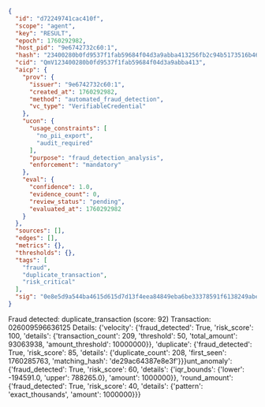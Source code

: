```json
{
  "id": "d72249741cac410f",
  "scope": "agent",
  "key": "RESULT",
  "epoch": 1760292982,
  "host_pid": "9e6742732c60:1",
  "hash": "23400280b0fd9537f1fab59684f04d3a9abba413256fb2c94b5173516b46edfc",
  "cid": "QmV123400280b0fd9537f1fab59684f04d3a9abba413",
  "aicp": {
    "prov": {
      "issuer": "9e6742732c60:1",
      "created_at": 1760292982,
      "method": "automated_fraud_detection",
      "vc_type": "VerifiableCredential"
    },
    "ucon": {
      "usage_constraints": [
        "no_pii_export",
        "audit_required"
      ],
      "purpose": "fraud_detection_analysis",
      "enforcement": "mandatory"
    },
    "eval": {
      "confidence": 1.0,
      "evidence_count": 0,
      "review_status": "pending",
      "evaluated_at": 1760292982
    }
  },
  "sources": [],
  "edges": [],
  "metrics": {},
  "thresholds": {},
  "tags": [
    "fraud",
    "duplicate_transaction",
    "risk_critical"
  ],
  "sig": "0e8e5d9a544ba4615d615d7d13f4eea84849eba6be33378591f6138249abe511"
}
```

Fraud detected: duplicate_transaction (score: 92)
Transaction: 026009596636125
Details: {'velocity': {'fraud_detected': True, 'risk_score': 100, 'details': {'transaction_count': 209, 'threshold': 50, 'total_amount': 93063938, 'amount_threshold': 10000000}}, 'duplicate': {'fraud_detected': True, 'risk_score': 85, 'details': {'duplicate_count': 208, 'first_seen': 1760285763, 'matching_hash': 'de29ac64387e8e3f'}}}unt_anomaly': {'fraud_detected': True, 'risk_score': 60, 'details': {'iqr_bounds': {'lower': -194591.0, 'upper': 788265.0}, 'amount': 1000000}}, 'round_amount': {'fraud_detected': True, 'risk_score': 40, 'details': {'pattern': 'exact_thousands', 'amount': 1000000}}}